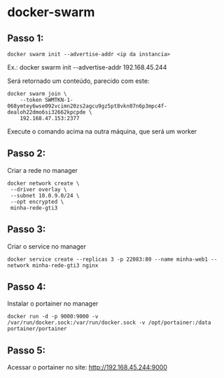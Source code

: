# docker-swarm

## Passo 1:
```code bash
docker swarm init --advertise-addr <ip da instancia>
```
Ex.: docker swarm init --advertise-addr 192.168.45.244

Será retornado um conteúdo, parecido com este:
```code bash
docker swarm join \
    --token SWMTKN-1-068ymtey6wse092vcimn20zs2agcu9gz5pt8vkn07n6p3mpc4f-dealoh22dmo6si32662kpcpde \
    192.168.47.153:2377
```
Execute o comando acima na outra máquina, que será um worker

## Passo 2:
Criar a rede no manager
```code bash
docker network create \
 --driver overlay \
 --subnet 10.0.9.0/24 \
 --opt encrypted \
 minha-rede-gti3
``` 

## Passo 3: 
Criar o service no manager
```code bash
docker service create --replicas 3 -p 22083:80 --name minha-web1 --network minha-rede-gti3 nginx
``` 
## Passo 4:
Instalar o portainer no manager

```code bash
docker run -d -p 9000:9000 -v /var/run/docker.sock:/var/run/docker.sock -v /opt/portainer:/data portainer/portainer
``` 
## Passo 5:
Acessar o portainer no site:
http://192.168.45.244:9000
 
